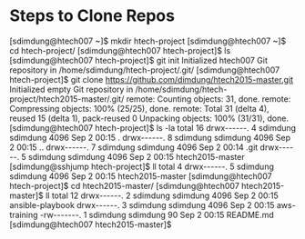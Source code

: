 # Steps to Clone  Repos
[sdimdung@htech007 ~]$ mkdir htech-project
[sdimdung@htech007 ~]$ cd htech-project/
[sdimdung@htech007 htech-project]$ ls
[sdimdung@htech007 htech-project]$ git init
Initialized htech007 Git repository in /home/sdimdung/htech-project/.git/
[sdimdung@htech007 htech-project]$ git clone https://github.com/dimdung/htech2015-master.git
Initialized empty Git repository in /home/sdimdung/htech-project/htech2015-master/.git/
remote: Counting objects: 31, done.
remote: Compressing objects: 100% (25/25), done.
remote: Total 31 (delta 4), reused 15 (delta 1), pack-reused 0
Unpacking objects: 100% (31/31), done.
[sdimdung@htech007 htech-project]$ ls -la
total 16
drwx------. 4 sdimdung sdimdung 4096 Sep  2 00:15 .
drwx------. 8 sdimdung sdimdung 4096 Sep  2 00:15 ..
drwx------. 7 sdimdung sdimdung 4096 Sep  2 00:14 .git
drwx------. 5 sdimdung sdimdung 4096 Sep  2 00:15 htech2015-master
[sdimdung@sshjump htech-project]$ ll
total 4
drwx------. 5 sdimdung sdimdung 4096 Sep  2 00:15 htech2015-master
[sdimdung@htech007 htech-project]$ cd htech2015-master/
[sdimdung@htech007 htech2015-master]$ ll
total 12
drwx------. 2 sdimdung sdimdung 4096 Sep  2 00:15 ansible-playbook
drwx------. 3 sdimdung sdimdung 4096 Sep  2 00:15 aws-training
-rw-------. 1 sdimdung sdimdung   90 Sep  2 00:15 README.md
[sdimdung@htech007 htech2015-master]$


